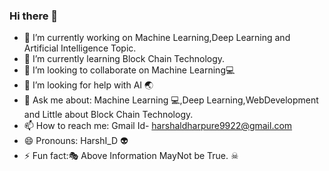 ### Hi there 👋

- 🔭 I’m currently working on Machine Learning,Deep Learning and Artificial Intelligence Topic.
- 🌱 I’m currently learning Block Chain Technology.
- 👯 I’m looking to collaborate on Machine Learning💻
- 🤔 I’m looking for help with AI 🌏
- 💬 Ask me about: Machine Learning 💻,Deep Learning,WebDevelopment and Little about Block Chain Technology. 
- 📫 How to reach me: Gmail Id- harshaldharpure9922@gmail.com
- 😄 Pronouns: HarshI_D 👽
- ⚡ Fun fact:🎭 Above Information MayNot be True. ☠
